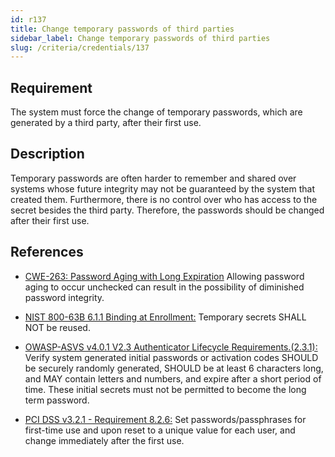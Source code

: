 ```yaml
---
id: r137
title: Change temporary passwords of third parties
sidebar_label: Change temporary passwords of third parties
slug: /criteria/credentials/137
---
```


## Requirement

The system must force the change
of temporary passwords,
which are generated by a third party,
after their first use.

## Description

Temporary passwords are often harder
to remember and shared over systems
whose future integrity may not be guaranteed
by the system that created them.
Furthermore,
there is no control over who has access
to the secret besides the third party.
Therefore,
the passwords should be changed
after their first use.

## References

- [CWE-263: Password Aging with Long Expiration](https://cwe.mitre.org/data/definitions/263.html)
Allowing password aging to occur unchecked
can result in the possibility
of diminished password integrity.

- [NIST 800-63B 6.1.1 Binding at Enrollment:](https://pages.nist.gov/800-63-3/sp800-63b.html)
Temporary secrets SHALL NOT be reused.

- [OWASP-ASVS v4.0.1 V2.3 Authenticator Lifecycle Requirements.(2.3.1):](https://owasp.org/www-pdf-archive/OWASP_Application_Security_Verification_Standard_4.0-en.pdf)
Verify system generated initial passwords
or activation codes
SHOULD be securely randomly generated,
SHOULD be at least 6 characters long,
and MAY contain letters and numbers,
and expire after a short period of time.
These initial secrets
must not be permitted
to become the long term password.

- [PCI DSS v3.2.1 - Requirement 8.2.6:](https://www.pcisecuritystandards.org/documents/PCI_DSS_v3-2-1.pdf)
Set passwords/passphrases for first-time use
and upon reset to a unique value
for each user,
and change immediately after the first use.

